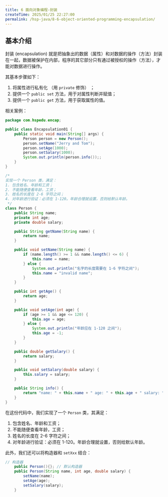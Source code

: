 ```yaml
---
title: 6 面向对象编程-封装
createTime: 2025/01/25 22:27:00
permalink: /hsp-java/8-6-object-oriented-programming-encapsulation/
---
```


## 基本介绍


封装 (encapsulation) 就是把抽象出的数据（属性）和对数据的操作（方法）封装在一起，数据被保护在内部，程序的其它部分只有通过被授权的操作（方法），才能对数据进行操作。


其基本步骤如下：

1. 将属性进行私有化 （用 `private` 修饰） ；
2. 提供一个 `public set` 方法，用于对属性判断并赋值；
3. 提供一个 `public get` 方法，用于获取属性的值。

相关案例：


```java
package com.hspedu.encap;

public class Encapsulation01 {
    public static void main(String[] args) {
        Person person = new Person();
        person.setName("Jerry and Tom");
        person.setAge(1000);
        person.setSalary(1000);
        System.out.println(person.info());;
    }
}

/*
实现一个 Person 类，满足：
1. 包含姓名、年龄和工资；
2. 不能随便查看年龄，工资；
3. 姓名的长度在 2-6 字符之间；
4. 对年龄进行验证：必须在 1-120。年龄合理就设置，否则给默认年龄。
 */
class Person {
    public String name;
    private int age;
    private double salary;

    public String getName(String name) {
        return name;
    }

    public void setName(String name) {
        if (name.length() >= 1 && name.length() <= 6) {
            this.name = name;
        } else {
            System.out.println("名字的长度需要在 1-6 字符之间");
            this.name = "invalid name";
        }
    }

    public int getAge() {
        return age;
    }

    public void setAge(int age) {
        if (age >= 1 && age <= 120) {
            this.age = age;
        } else {
            System.out.println("年龄应在 1-120 之间");
            this.age = -1;
        }
    }

    public double getSalary() {
        return salary;
    }

    public void setSalary(double salary) {
        this.salary = salary;
    }

    public String info() {
        return "name: " + this.name + " age: " + this.age + " salary: " + this.salary;
    }
}
```


在这份代码中，我们实现了一个 `Person` 类，其满足：

1. 包含姓名、年龄和工资；
2. 不能随便查看年龄，工资；
3. 姓名的长度在 2-6 字符之间；
4. 对年龄进行验证：必须在 1-120。年龄合理就设置，否则给默认年龄。

此外，我们还可以将构造器和 `setXxx` 结合：


```java
// 构造器
    public Person(){}; // 默认构造器
    public Person(String name, int age, double salary) {
        setName(name);
        setAge(age);
        setSalary(salary);
    }
```

